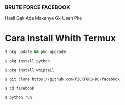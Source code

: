 ### BRUTE FORCE FACEBOOK ###
Hasil Gak Ada Makanya Gk Usah Pke
# Cara Install Whith Termux
```bash
$ pkg update && pkg upgrade

$ pkg install python

$ pkg install whiptail

$ git clone https://github.com/PICKFORD-DC/facebook

$ cd facebook

$ python run

```

